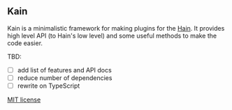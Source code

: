 ## Kain
Kain is a minimalistic framework for making plugins for the [Hain](https://github.com/appetizermonster/hain). 
It provides high level API (to Hain's low level) and some useful methods to make the code easier.

TBD:
- [ ] add list of features and API docs
- [ ] reduce number of dependencies
- [ ] rewrite on TypeScript

[MIT license](https://likerrr.mit-license.org/)